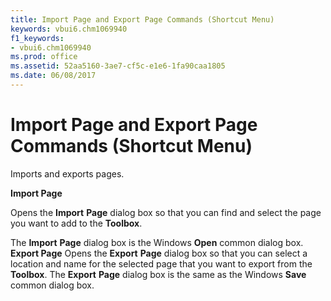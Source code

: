 ```yaml
---
title: Import Page and Export Page Commands (Shortcut Menu)
keywords: vbui6.chm1069940
f1_keywords:
- vbui6.chm1069940
ms.prod: office
ms.assetid: 52aa5160-3ae7-cf5c-e1e6-1fa90caa1805
ms.date: 06/08/2017
---
```



# Import Page and Export Page Commands (Shortcut Menu)

Imports and exports pages.

 **Import Page**

Opens the **Import** **Page** dialog box so that you can find and select the page you want to add to the **Toolbox**.

The **Import** **Page** dialog box is the Windows **Open** common dialog box.
 **Export Page**
Opens the **Export** **Page** dialog box so that you can select a location and name for the selected page that you want to export from the **Toolbox**.
The **Export** **Page** dialog box is the same as the Windows **Save** common dialog box.

